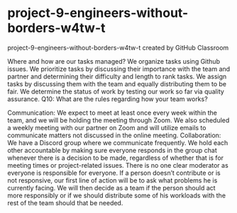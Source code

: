 # project-9-engineers-without-borders-w4tw-t
project-9-engineers-without-borders-w4tw-t created by GitHub Classroom

Where and how are our tasks managed?
We organize tasks using Github issues. We prioritize tasks by discussing their importance with the team and partner and determining their difficulty and length to rank tasks. We assign tasks by discussing them with the team and equally distributing them to be fair. We determine the status of work by testing our work so far via quality assurance.
Q10: What are the rules regarding how your team works?

Communication: 
We expect to meet at least once every week within the team, and we will be holding the meeting through Zoom. We also scheduled a weekly meeting with our partner on Zoom and will utilize emails to communicate matters not discussed in the online meeting. 
Collaboration:
We have a Discord group where we communicate frequently. We hold each other accountable by making sure everyone responds in the group chat whenever there is a decision to be made, regardless of whether that is for meeting times or project-related issues. There is no one clear moderator as everyone is responsible for everyone. If a person doesn’t contribute or is not responsive, our first line of action will be to ask what problems he is currently facing. We will then decide as a team if the person should act more responsibly or if we should distribute some of his workloads with the rest of the team should that be needed.
